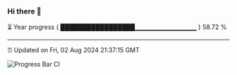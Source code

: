 ### Hi there 👋

⏳ Year progress { █████████████████▁▁▁▁▁▁▁▁▁▁▁▁▁ } 58.72 %

---

⏰ Updated on Fri, 02 Aug 2024 21:37:15 GMT

![Progress Bar CI](https://github.com/IshwaranRudhara/GIT-ACTION/workflows/Progress%20Bar%20CI/badge.svg)
